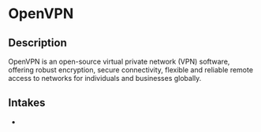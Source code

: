 # OpenVPN

## Description

OpenVPN is an open-source virtual private network (VPN) software, offering robust encryption, secure connectivity, flexible and reliable remote access to networks for individuals and businesses globally.

## Intakes

-
